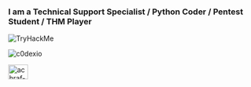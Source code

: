 <h3 align="left">I am a Technical Support Specialist / Python Coder / Pentest Student / THM Player</h3>
<p> </p>

<img src="https://tryhackme-badges.s3.amazonaws.com/Marbati.png" alt="TryHackMe">


<p align="left"> <img src="https://komarev.com/ghpvc/?username=c0dexio&label=Profile%20views&color=0e75b6&style=flat" alt="c0dexio" /> </p>

<a href="https://linkedin.com/in/achraf-marbati" rel="nofollow"><img align="center" src="https://raw.githubusercontent.com/rahuldkjain/github-profile-readme-generator/master/src/images/icons/Social/linked-in-alt.svg" alt="achraf-marbati" height="30" width="40" style="max-width: 100%;"></a>


